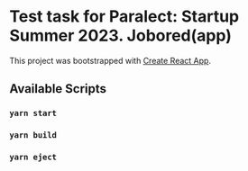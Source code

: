 # Test task for Paralect: Startup Summer 2023. Jobored(app)

This project was bootstrapped with [Create React App](https://github.com/facebook/create-react-app).

## Available Scripts

### `yarn start`

### `yarn build`

### `yarn eject`
